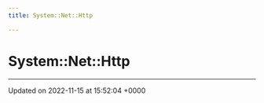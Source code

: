 ```yaml
---
title: System::Net::Http

---
```


# System::Net::Http








-------------------------------

Updated on 2022-11-15 at 15:52:04 +0000